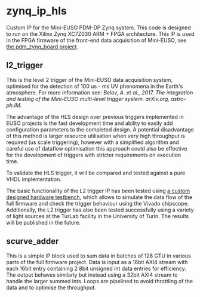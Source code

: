 # zynq_ip_hls

Custom IP for the Mini-EUSO PDM-DP Zynq system. 
This code is designed to run on the Xilinx Zynq XC7Z030 ARM + FPGA architecture. 
This IP is used in the FPGA firmware of the front-end data acquisition of Mini-EUSO, 
see [the pdm_zynq_board project](https://github.com/aabcompass/pdm_zynq_board).

## l2_trigger

This is the level 2 trigger of the Mini-EUSO data acquisition system, 
optimised for the detection of 100 us - ms UV phenomena in the Earth's atmosphere. For more information see: 
*Belov, A. et al., 2017. The integration and testing of the Mini-EUSO multi-level trigger system. arXiv.org, astro-ph.IM.*  

The advantage of the HLS design over previous triggers implemented in EUSO projects is the fast development time and ability 
to easily add configuration parameters to the completed design. A potential disadvantage of this method is larger resource 
utilisation when very high throughput is required (us scale triggering), however with a simplified algorithm and careful use 
of dataflow optimisation this approach could also be effective for the development of triggers with stricter requirements on
execution time.

To validate the HLS trigger, it will be compared and tested against a pure VHDL implementation. 

The basic functionality of the L2 trigger IP has been tested using 
[a custom designed hardware testbench](https://github.com/cescalara/l2trigger_hw_testbench), 
which allows to simulate the data flow of the full firmware and check the trigger behaviour using the Vivado chipscope.
Additionally, the L2 trigger has also been tested successfully using a variety of light sources at the TurLab facility in 
the University of Turin. The results will be published in the future. 

## scurve_adder

This is a simple IP block used to sum data in batches of 128 GTU in various parts of the full firmware project. 
Data is input as a 16bit AXI4 stream with each 16bit entry containing 2 8bit unsigned int data entries for efficiency. 
The output behaves similarly but instead using a 32bit AXI4 stream to handle the larger summed ints. Loops are pipelined to 
avoid throttling of the data and to optimise the throughput. 
